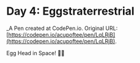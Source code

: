 # Day 4: Eggstraterrestrial
 _A Pen created at CodePen.io. Original URL: [https://codepen.io/acupoftee/pen/LqLRjB](https://codepen.io/acupoftee/pen/LqLRjB).

 Egg Head in Space! 🍳💫